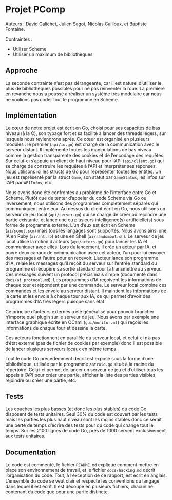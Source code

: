 # Projet PComp

Auteurs : David Galichet, Julien Sagot, Nicolas Cailloux, et Baptiste Fontaine.

Contraintes :

* Utiliser Scheme
* Utiliser un maximum de bibliothèques

## Approche

La seconde contrainte n’est pas dérangeante, car il est naturel d’utiliser le
plus de bibliothèques possibles pour ne pas réinventer la roue. La première en
revanche nous a poussé à réaliser un système très modulaire car nous ne
voulions pas coder tout le programme en Scheme.

## Implémentation

Le cœur de notre projet est écrit en Go, choisi pour ses capacités de bas
niveau (à la C), son typage fort et sa facilité à lancer des threads légers,
sur lesquels nous reviendrons après. Ce cœur est organisé en plusieurs modules
: le premier (`api/io.go`) est chargé de la communication avec le serveur
distant. Il implémente toutes les manipulations de bas niveau comme la gestion
transparente des cookies et de l’encodage des requêtes. Sur celui-ci s’appuie
un client de haut niveau pour l’API (`api/client.go`) qui se charge de
construire les requêtes à l’API et interpréter ses réponses. Nous utilisons ici
les structs de Go pour représenter toutes les entités. Un jeu est représenté
par la struct `Game`, son statut par `GameStatus`, les infos sur l’API par
`APIInfos`, etc.

Nous avons donc été confrontés au problème de l’interface entre Go et Scheme.
Plutôt que de tenter d’appeler du code Scheme via Go ou inversement, nous
utilisons des programmes complètement séparés qui communiquent entre eux. Au
dessus du client écrit en Go, nous utilisons un serveur de jeu local
(`api/server.go`) qui se charge de créer ou rejoindre une partie existante, et
lance une ou plusieurs intelligence(s) artificielle(s) sous forme de programme
externe. L’un d’eux est écrit en Scheme (`ai/scout.scm`) mais tous les langages
sont supportés. Nous avons ainsi une IA en Ruby (`ai/ant.rb`) et une en Shell
(`ai/randombot.sh`). Le serveur de jeu local utilise la notion d’acteurs
(`api/actors.go`) pour lancer les IA et communiquer avec elles. Lors du
lancement, il crée un acteur par IA, et ouvre deux canaux de communication avec
cet acteur, l’un pour lui envoyer des messages et l’autre pour en recevoir.
L’acteur lance son programme d’IA, relaie les messages qu’il reçoit du serveur
sur l’entrée standard du programme et récupère sa sortie standard pour la
transmettre au serveur. Ces messages suivent un protocol précis mais simple
(documenté dans `docs/ai_protocol.md`). Les programmes d’IA reçoivent les
informations de chaque tour et répondent par une commande. Le serveur local
combine ces commandes et les envoie au serveur distant. Il maintient les
informations de la carte et les envoie à chaque tour aux IA, ce qui permet
d’avoir des programmes d’IA très légers puisque sans état.

Ce principe d’acteurs externes a été généralisé pour pouvoir brancher n’importe
quel plugin sur le serveur de jeu. Nous avons par exemple une interface
graphique écrite en OCaml (`gui/monitor.ml`) qui reçois les informations de
chaque tour et dessine la carte.

Ces acteurs fonctionnent en parallèle du serveur local, et celui-ci n’a pas
d’état externe (pas de fichier de cookies par exemple) donc il est possible de
lancer plusieurs serveurs locaux en même temps.

Tout le code Go précédemment décrit est exposé sous la forme d’une
bibliothèque, utilisée par le programme `antroid.go` situé à la racine du
répertoire. Celui-ci permet de lancer un serveur de jeu et d’utiliser tous les
appels à l’API pour créer une partie, afficher la liste des parties visibles,
rejoindre ou créer une partie, etc.

## Tests

Les couches les plus basses (et donc les plus stables) du code Go disposent de
tests unitaires. Seul 30% du code est couvert par les tests mais les parties
les plus haut niveau sont les moins stables donc ce serait une perte de temps
d’écrire des tests pour du code qui change tout le temps. Sur les 2100 lignes
de code Go, près de 1000 servent exclusivement aux tests unitaires.

## Documentation

Le code est commenté, le fichier `README.md` explique comment mettre en place
son environnement de travail, et le fichier `docs/hacking.md` décrit
l’organisation du code. Tout, à l’exception de ce rapport, est écrit en
anglais. L’ensemble du code se veut clair et respecte les conventions du
langage dans lequel il est écrit. Il est découpé en plusieurs fichiers, chacun
ne contenant du code que pour une partie distincte.
